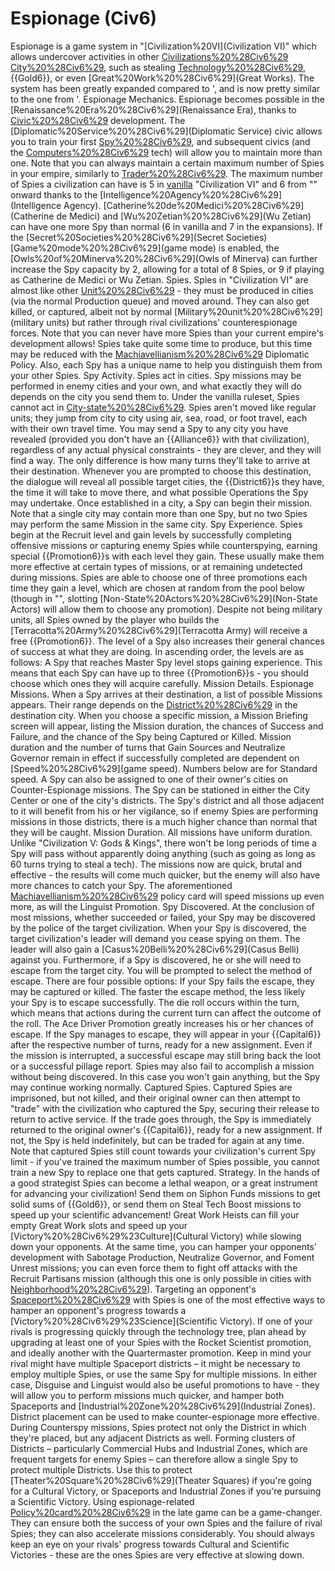 # Espionage (Civ6)

Espionage is a game system in "[Civilization%20VI](Civilization VI)" which allows undercover activities in other [Civilizations%20%28Civ6%29](civilizations') [City%20%28Civ6%29](cities), such as stealing [Technology%20%28Civ6%29](technologies), {{Gold6}}, or even [Great%20Work%20%28Civ6%29](Great Works). The system has been greatly expanded compared to ', and is now pretty similar to the one from '.
Espionage Mechanics.
Espionage becomes possible in the [Renaissance%20Era%20%28Civ6%29](Renaissance Era), thanks to [Civic%20%28Civ6%29](civic) development. The [Diplomatic%20Service%20%28Civ6%29](Diplomatic Service) civic allows you to train your first [Spy%20%28Civ6%29](Spy), and subsequent civics (and the [Computers%20%28Civ6%29](Computers) tech) will allow you to maintain more than one. Note that you can always maintain a certain maximum number of Spies in your empire, similarly to [Trader%20%28Civ6%29](Traders). The maximum number of Spies a civilization can have is 5 in [vanilla](vanilla) "Civilization VI" and 6 from "" onward thanks to the [Intelligence%20Agency%20%28Civ6%29](Intelligence Agency). [Catherine%20de%20Medici%20%28Civ6%29](Catherine de Medici) and [Wu%20Zetian%20%28Civ6%29](Wu Zetian) can have one more Spy than normal (6 in vanilla and 7 in the expansions). If the [Secret%20Societies%20%28Civ6%29](Secret Societies) [Game%20mode%20%28Civ6%29](game mode) is enabled, the [Owls%20of%20Minerva%20%28Civ6%29](Owls of Minerva) can further increase the Spy capacity by 2, allowing for a total of 8 Spies, or 9 if playing as Catherine de Medici or Wu Zetian.
Spies.
Spies in "Civilization VI" are almost like other [Unit%20%28Civ6%29](units) - they must be produced in cities (via the normal Production queue) and moved around. They can also get killed, or captured, albeit not by normal [Military%20unit%20%28Civ6%29](military units) but rather through rival civilizations' counterespionage forces. Note that you can never have more Spies than your current empire's development allows!
Spies take quite some time to produce, but this time may be reduced with the [Machiavellianism%20%28Civ6%29](Machiavellianism) Diplomatic Policy. Also, each Spy has a unique name to help you distinguish them from your other Spies.
Spy Activity.
Spies act in cities. Spy missions may be performed in enemy cities and your own, and what exactly they will do depends on the city you send them to. Under the vanilla ruleset, Spies cannot act in [City-state%20%28Civ6%29](city-states).
Spies aren't moved like regular units; they jump from city to city using air, sea, road, or foot travel, each with their own travel time. You may send a Spy to any city you have revealed (provided you don't have an {{Alliance6}} with that civilization), regardless of any actual physical constraints - they are clever, and they will find a way. The only difference is how many turns they'll take to arrive at their destination. Whenever you are prompted to choose this destination, the dialogue will reveal all possible target cities, the {{District6}}s they have, the time it will take to move there, and what possible Operations the Spy may undertake. Once established in a city, a Spy can begin their mission. Note that a single city may contain more than one Spy, but no two Spies may perform the same Mission in the same city.
Spy Experience.
Spies begin at the Recruit level and gain levels by successfully completing offensive missions or capturing enemy Spies while counterspying, earning special {{Promotion6}}s with each level they gain. These usually make them more effective at certain types of missions, or at remaining undetected during missions. Spies are able to choose one of three promotions each time they gain a level, which are chosen at random from the pool below (though in "", slotting [Non-State%20Actors%20%28Civ6%29](Non-State Actors) will allow them to choose any promotion).
Despite not being military units, all Spies owned by the player who builds the [Terracotta%20Army%20%28Civ6%29](Terracotta Army) will receive a free {{Promotion6}}.
The level of a Spy also increases their general chances of success at what they are doing. In ascending order, the levels are as follows:
A Spy that reaches Master Spy level stops gaining experience. This means that each Spy can have up to three {{Promotion6}}s - you should choose which ones they will acquire carefully.
Mission Details.
Espionage Missions.
When a Spy arrives at their destination, a list of possible Missions appears. Their range depends on the [District%20%28Civ6%29](Districts) in the destination city. When you choose a specific mission, a Mission Briefing screen will appear, listing the Mission duration, the chances of Success and Failure, and the chance of the Spy being Captured or Killed.
Mission duration and the number of turns that Gain Sources and Neutralize Governor remain in effect if successfully completed are dependent on [Speed%20%28Civ6%29](game speed). Numbers below are for Standard speed.
A Spy can also be assigned to one of their owner's cities on Counter-Espionage missions. The Spy can be stationed in either the City Center or one of the city's districts. The Spy's district and all those adjacent to it will benefit from his or her vigilance, so if enemy Spies are performing missions in those districts, there is a much higher chance than normal that they will be caught.
Mission Duration.
All missions have uniform duration. Unlike "Civilization V: Gods &amp; Kings", there won't be long periods of time a Spy will pass without apparently doing anything (such as going as long as 60 turns trying to steal a tech). The missions now are quick, brutal and effective - the results will come much quicker, but the enemy will also have more chances to catch your Spy. The aforementioned [Machiavellianism%20%28Civ6%29](Machiavellianism) policy card will speed missions up even more, as will the Linguist Promotion.
Spy Discovered.
At the conclusion of most missions, whether succeeded or failed, your Spy may be discovered by the police of the target civilization. When your Spy is discovered, the target civilization's leader will demand you cease spying on them. The leader will also gain a [Casus%20Belli%20%28Civ6%29](Casus Belli) against you.
Furthermore, if a Spy is discovered, he or she will need to escape from the target city. You will be prompted to select the method of escape. There are four possible options:
If your Spy fails the escape, they may be captured or killed. The faster the escape method, the less likely your Spy is to escape successfully. The die roll occurs within the turn, which means that actions during the current turn can affect the outcome of the roll. The Ace Driver Promotion greatly increases his or her chances of escape.
If the Spy manages to escape, they will appear in your {{Capital6}} after the respective number of turns, ready for a new assignment. Even if the mission is interrupted, a successful escape may still bring back the loot or a successful pillage report.
Spies may also fail to accomplish a mission without being discovered. In this case you won't gain anything, but the Spy may continue working normally.
Captured Spies.
Captured Spies are imprisoned, but not killed, and their original owner can then attempt to "trade" with the civilization who captured the Spy, securing their release to return to active service. If the trade goes through, the Spy is immediately returned to the original owner's {{Capital6}}, ready for a new assignment. If not, the Spy is held indefinitely, but can be traded for again at any time.
Note that captured Spies still count towards your civilization's current Spy limit - if you've trained the maximum number of Spies possible, you cannot train a new Spy to replace one that gets captured.
Strategy.
In the hands of a good strategist Spies can become a lethal weapon, or a great instrument for advancing your civilization! Send them on Siphon Funds missions to get solid sums of {{Gold6}}, or send them on Steal Tech Boost missions to speed up your scientific advancement! Great Work Heists can fill your empty Great Work slots and speed up your [Victory%20%28Civ6%29%23Culture](Cultural Victory) while slowing down your opponents.
At the same time, you can hamper your opponents' development with Sabotage Production, Neutralize Governor, and Foment Unrest missions; you can even force them to fight off attacks with the Recruit Partisans mission (although this one is only possible in cities with [Neighborhood%20%28Civ6%29](Neighborhoods)).
Targeting an opponent's [Spaceport%20%28Civ6%29](Spaceports) with Spies is one of the most effective ways to hamper an opponent's progress towards a [Victory%20%28Civ6%29%23Science](Scientific Victory). If one of your rivals is progressing quickly through the technology tree, plan ahead by upgrading at least one of your Spies with the Rocket Scientist promotion, and ideally another with the Quartermaster promotion. Keep in mind your rival might have multiple Spaceport districts – it might be necessary to employ multiple Spies, or use the same Spy for multiple missions. In either case, Disguise and Linguist would also be useful promotions to have - they will allow you to perform missions much quicker, and hamper both Spaceports and [Industrial%20Zone%20%28Civ6%29](Industrial Zones).
District placement can be used to make counter-espionage more effective. During Counterspy missions, Spies protect not only the District in which they're placed, but any adjacent Districts as well. Forming clusters of Districts – particularly Commercial Hubs and Industrial Zones, which are frequent targets for enemy Spies – can therefore allow a single Spy to protect multiple Districts. Use this to protect [Theater%20Square%20%28Civ6%29](Theater Squares) if you're going for a Cultural Victory, or Spaceports and Industrial Zones if you're pursuing a Scientific Victory.
Using espionage-related [Policy%20card%20%28Civ6%29](policies) in the late game can be a game-changer. They can ensure both the success of your own Spies and the failure of rival Spies; they can also accelerate missions considerably. You should always keep an eye on your rivals' progress towards Cultural and Scientific Victories - these are the ones Spies are very effective at slowing down.